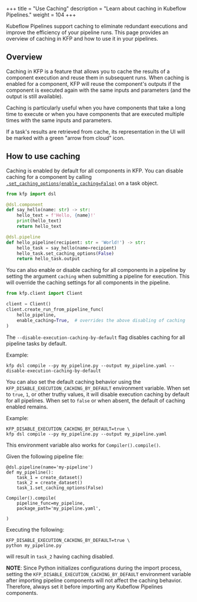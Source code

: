 +++
title = "Use Caching"
description = "Learn about caching in Kubeflow Pipelines."
weight = 104
+++

Kubeflow Pipelines support caching to eliminate redundant executions and improve
the efficiency of your pipeline runs. This page provides an overview of caching
in KFP and how to use it in your pipelines.

## Overview

Caching in KFP is a feature that allows you to cache the results of a component
execution and reuse them in subsequent runs. When caching is enabled for a
component, KFP will reuse the component's outputs if the component
is executed again with the same inputs and parameters (and the output is still
available).

Caching is particularly useful when you have components that take a long time to
execute or when you have components that are executed multiple times with the
same inputs and parameters.

If a task's results are retrieved from cache, its representation in the UI will
be marked with a green "arrow from cloud" icon.

## How to use caching

Caching is enabled by default for all components in KFP. You can disable caching
for a component by calling [`.set_caching_options(enable_caching=False)`](https://kubeflow-pipelines.readthedocs.io/en/latest/source/dsl.html#kfp.dsl.PipelineTask.set_caching_options) on a task object.

```python
from kfp import dsl

@dsl.component
def say_hello(name: str) -> str:
    hello_text = f'Hello, {name}!'
    print(hello_text)
    return hello_text

@dsl.pipeline
def hello_pipeline(recipient: str = 'World!') -> str:
    hello_task = say_hello(name=recipient)
    hello_task.set_caching_options(False)
    return hello_task.output
```

You can also enable or disable caching for all components in a pipeline by
setting the argument `caching` when submitting a pipeline for execution.
This will override the caching settings for all components in the pipeline.

```python
from kfp.client import Client

client = Client()
client.create_run_from_pipeline_func(
    hello_pipeline,
    enable_caching=True,  # overrides the above disabling of caching
)
```

The `--disable-execution-caching-by-default` flag disables caching for all pipeline tasks by default.

Example:

```
kfp dsl compile --py my_pipeline.py --output my_pipeline.yaml --disable-execution-caching-by-default
```

You can also set the default caching behavior using the `KFP_DISABLE_EXECUTION_CACHING_BY_DEFAULT` environment variable. When set to `true`, `1`, or other truthy values, it will disable execution caching by default for all pipelines. When set to `false` or when absent, the default of caching enabled remains.

Example:

```
KFP_DISABLE_EXECUTION_CACHING_BY_DEFAULT=true \
kfp dsl compile --py my_pipeline.py --output my_pipeline.yaml
```
This environment variable also works for `Compiler().compile()`.

Given the following pipeline file:
```
@dsl.pipeline(name='my-pipeline')
def my_pipeline():
    task_1 = create_dataset()
    task_2 = create_dataset()
    task_1.set_caching_options(False)

Compiler().compile(
    pipeline_func=my_pipeline,
    package_path='my_pipeline.yaml',

)
```
Executing the following:
```
KFP_DISABLE_EXECUTION_CACHING_BY_DEFAULT=true \
python my_pipeline.py
```
will result in `task_2` having caching disabled.

**NOTE**: Since Python initializes configurations during the import process, setting the `KFP_DISABLE_EXECUTION_CACHING_BY_DEFAULT` environment variable after importing pipeline components will not affect the caching behavior. Therefore, always set it before importing any Kubeflow Pipelines components.